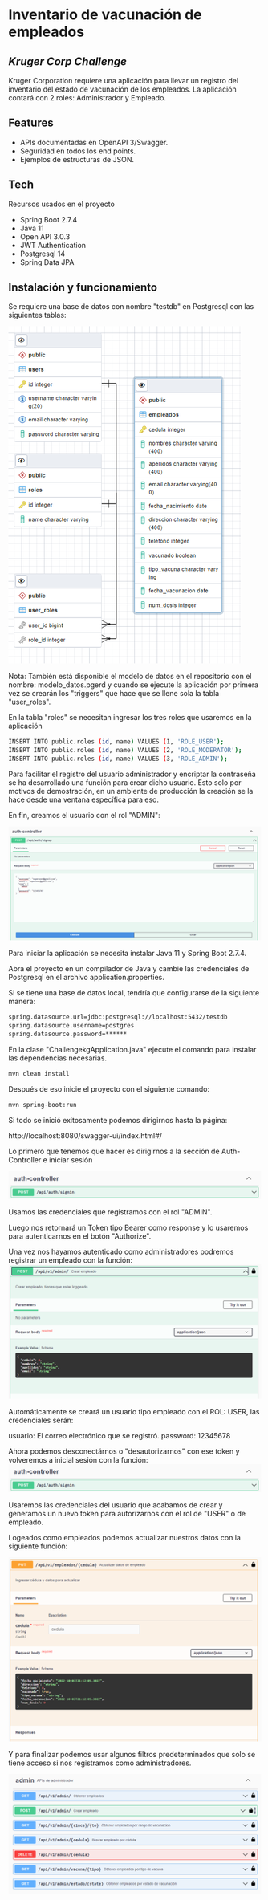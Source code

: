 # Inventario de vacunación de empleados
## _Kruger Corp Challenge_

Kruger Corporation requiere una aplicación para llevar un registro del inventario del estado de
vacunación de los empleados.
La aplicación contará con 2 roles: Administrador y Empleado.


## Features

- APIs documentadas en OpenAPI 3/Swagger.
- Seguridad en todos los end points.
- Ejemplos de estructuras de JSON.


## Tech

Recursos usados en el proyecto

- Spring Boot 2.7.4
- Java 11
- Open API 3.0.3
- JWT Authentication
- Postgresql 14
- Spring Data JPA


## Instalación y funcionamiento

Se requiere una base de datos con nombre "testdb" en Postgresql con las siguientes tablas:

![alt text](https://github.com/paulrcam12/challengekg/blob/main/git1.png?raw=true)

Nota: También está disponible el modelo de datos en el repositorio con el nombre: modelo_datos.pgerd y cuando se ejecute la aplicación por primera vez se crearán los "triggers" que hace que se llene sola la tabla "user_roles".

En la tabla "roles" se necesitan ingresar los tres roles que usaremos en la aplicación
```sh
INSERT INTO public.roles (id, name) VALUES (1, 'ROLE_USER');
INSERT INTO public.roles (id, name) VALUES (2, 'ROLE_MODERATOR');
INSERT INTO public.roles (id, name) VALUES (3, 'ROLE_ADMIN');
```

Para facilitar el registro del usuario administrador y encriptar la contraseña se ha desarrollado una función para crear dicho usuario. Esto solo por motivos de demostración, en un ambiente de producción la creación se la hace desde una ventana específica para eso.

En fin, creamos el usuario con el rol "ADMIN":

![alt text](https://github.com/paulrcam12/challengekg/blob/main/git6.png?raw=true)


Para iniciar la aplicación se necesita instalar Java 11 y Spring Boot 2.7.4.


Abra el proyecto en un compilador de Java y cambie las credenciales de Postgresql en el archivo application.properties.

Si se tiene una base de datos local, tendría que configurarse de la siguiente manera:

```sh
spring.datasource.url=jdbc:postgresql://localhost:5432/testdb
spring.datasource.username=postgres
spring.datasource.password=******
```


En la clase "ChallengekgApplication.java" ejecute el comando para instalar las dependencias necesarias.

```sh
mvn clean install
```

Después de eso inicie el proyecto con el siguiente comando:

```sh
mvn spring-boot:run
```

Si todo se inició exitosamente podemos dirigirnos hasta la página:

http://localhost:8080/swagger-ui/index.html#/

Lo primero que tenemos que hacer es dirigirnos a la sección de Auth-Controller e iniciar sesión

![alt text](https://github.com/paulrcam12/challengekg/blob/main/git2.png?raw=true)

Usamos las credenciales que registramos con el rol "ADMIN".

Luego nos retornará un Token tipo Bearer como response y lo usaremos para autenticarnos en el botón "Authorize".

Una vez nos hayamos autenticado como administradores podremos registrar un empleado con la función:
![alt text](https://github.com/paulrcam12/challengekg/blob/main/git3.png?raw=true)

Automáticamente se creará un usuario tipo empleado con el ROL: USER, las credenciales serán:

usuario: El correo electrónico que se registró.
password: 12345678

Ahora podemos desconectárnos o "desautorizarnos" con ese token y volveremos a inicial sesión con la función:
![alt text](https://github.com/paulrcam12/challengekg/blob/main/git2.png?raw=true)

Usaremos las credenciales del usuario que acabamos de crear y generamos un nuevo token para autorizarnos con el rol de "USER" o de empleado.

Logeados como empleados podemos actualizar nuestros datos con la siguiente función:

![alt text](https://github.com/paulrcam12/challengekg/blob/main/git4.png?raw=true)

Y para finalizar podemos usar algunos filtros predeterminados que solo se tiene acceso si nos registramos como administradores.

![alt text](https://github.com/paulrcam12/challengekg/blob/main/git5.png?raw=true)













